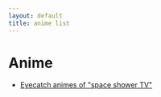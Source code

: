 ```yaml
---
layout: default
title: anime list
---
```


# Anime
- [Eyecatch animes of "space shower TV"](/posts/5.html)
